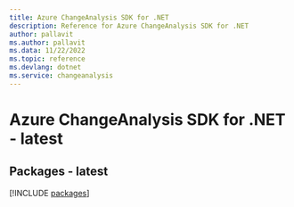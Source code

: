 ```yaml
---
title: Azure ChangeAnalysis SDK for .NET
description: Reference for Azure ChangeAnalysis SDK for .NET
author: pallavit
ms.author: pallavit
ms.data: 11/22/2022
ms.topic: reference
ms.devlang: dotnet
ms.service: changeanalysis
---
```

# Azure ChangeAnalysis SDK for .NET - latest
## Packages - latest
[!INCLUDE [packages](changeanalysis-index.md)]